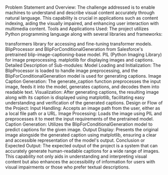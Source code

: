 Problem Statement and Overview: The challenge addressed is to enable machines to understand and describe visual content accurately through natural language. This capability is crucial in applications such as content indexing, aiding the visually impaired, and enhancing user interaction with multimedia content. Tools and Applications Used: The project utilizes Python programming language along with several libraries and frameworks:

transformers library for accessing and fine-tuning transformer models.
BlipProcessor and BlipForConditionalGeneration from Salesforce's pretrained blip-image-captioning-base model.
PIL (Python Imaging Library) for image preprocessing.
matplotlib for displaying images and captions. Detailed Description of Sub-modules:
Model Loading and Initialization:
The BlipProcessor is loaded to handle image preprocessing, and the BlipForConditionalGeneration model is used for generating captions.
Image Caption Generation:
The generate_caption function preprocesses the input image, feeds it into the model, generates captions, and decodes them into readable text.
Visualization:
After generating captions, the resulting image along with its caption is displayed using matplotlib, facilitating easy understanding and verification of the generated captions. Design or Flow of the Project:
Input Handling:
Accepts an image path from the user, either as a local file path or a URL.
Image Processing:
Loads the image using PIL and preprocesses it to meet the input requirements of the pretrained model.
Caption Generation:
Utilizes the BlipForConditionalGeneration model to predict captions for the given image.
Output Display:
Presents the original image alongside the generated caption using matplotlib, ensuring a clear and accessible representation of the model's output. Conclusion or Expected Output: The expected output of the project is a system that can accurately generate human-readable captions for a wide range of images. This capability not only aids in understanding and interpreting visual content but also enhances the accessibility of information for users with visual impairments or those who prefer textual descriptions.
